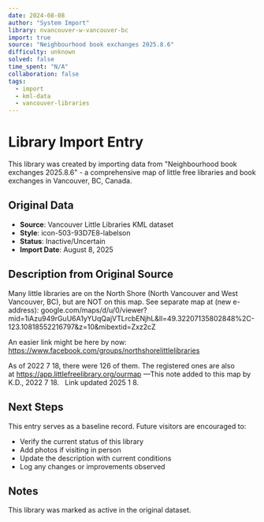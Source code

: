 ```yaml
---
date: 2024-08-08
author: "System Import"
library: nvancouver-w-vancouver-bc
import: true
source: "Neighbourhood book exchanges 2025.8.6"
difficulty: unknown
solved: false
time_spent: "N/A"
collaboration: false
tags:
  - import
  - kml-data
  - vancouver-libraries
---
```


# Library Import Entry

This library was created by importing data from "Neighbourhood book exchanges 2025.8.6" - a comprehensive map of little free libraries and book exchanges in Vancouver, BC, Canada.

## Original Data

- **Source**: Vancouver Little Libraries KML dataset
- **Style**: icon-503-93D7E8-labelson
- **Status**: Inactive/Uncertain
- **Import Date**: August 8, 2025

## Description from Original Source

Many little libraries are on the North Shore (North Vancouver and West Vancouver, BC), 
but are NOT on this map. 
 See separate map at (new e-address):
google.com/maps/d/u/0/viewer?mid=1iAzu949rGuU6A1yYUqQajVTLrcbENjhL&ll=49.32207135802848%2C-123.10818552216797&z=10&mibextid=Zxz2cZ 

An easier link might be here by now:
https://www.facebook.com/groups/northshorelittlelibraries

As of 2022 7 18, there were 126 of them.
 The registered ones are also at https://app.littlefreelibrary.org/ourmap
 —This note added to this map by K.D., 
2022 7 18.   Link updated 2025 1 8.



## Next Steps

This entry serves as a baseline record. Future visitors are encouraged to:
- Verify the current status of this library
- Add photos if visiting in person
- Update the description with current conditions
- Log any changes or improvements observed

## Notes

This library was marked as active in the original dataset.
